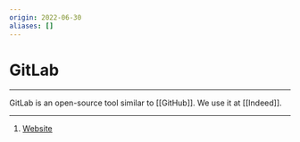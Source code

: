 ```yaml
---
origin: 2022-06-30
aliases: []
---
```

# GitLab
---
GitLab is an open-source tool similar to [[GitHub]]. We use it at [[Indeed]]. 

---
1. [Website](https://code.corp.indeed.com/)